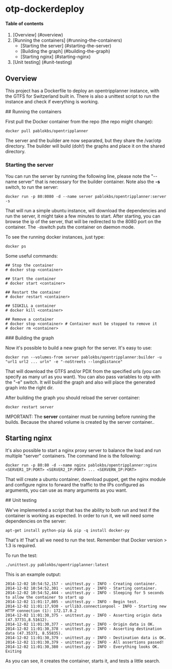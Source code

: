 otp-dockerdeploy
================

#### Table of contents

1. [Overview] (#overview)
2. [Running the containers] (#running-the-containers)
   * [Starting the server] (#starting-the-server)
   * [Building the graph] (#building-the-graph)
   * [Starting nginx] (#starting-nginx)
3. [Unit testing] (#unit-testing)

## Overview

This project has a Dockerfile to deploy an opentripplanner instance, with the GTFS for Switzerland built in. There is also a unittest script to run the instance and check if everything is working.

## Running the containers

First pull the Docker container from the repo (the repo might change):

`docker pull pablokbs/opentripplanner` 

The server and the builder are now separated, but they share the /var/otp directory. The builder will build (doh!) the graphs and place it on the shared directory.

### Starting the server

You can run the server by running the following line, please note the "--name server" that is necessary for the builder container. Note also the **-s** switch, to run the server:

`docker run -p 80:8080 -d --name server pablokbs/opentripplanner:server -s`

That will run a simple ubuntu instance, will download the dependencies and run the server, it might take a few minutes to start. After starting, you can browse the ip of the server, that will be redirected to the 8080 port on the container. The `-d`switch puts the container on daemon mode.

To see the running docker instances, just type:

`docker ps`

Some useful commands:

```
## Stop the container
# docker stop <container>

## Start the container
# docker start <container>

## Restart the container
# docker restart <container>

## SIGKILL a container
# docker kill <container>

## Remove a container
# docker stop <container> # Container must be stopped to remove it
# docker rm <container>
```

### Building the graph

Now it's possible to build a new graph for the server. It's easy to use:

`docker run --volumes-from server pablokbs/opentripplanner:builder -u "url1 url2 ... urln" -e "-noStreets --longDistance"`

That will download the GTFS and/or PDX from the specified urls (you can specify as many url as you want). You can also pass variables to otp with the "-e" switch. It will build the graph and also will place the generated graph into the right dir.

After building the graph you should reload the server container:

`docker restart server`

IMPORTANT: The **server** container must be running before running the builds. Because the shared volume is created by the server container.. 

## Starting nginx

It's also possible to start a nginx proxy server to balance the load and run multiple "server" containers. The command line is the following:

`docker run -p 80:80 -d --name nginx pablokbs/opentripplanner:nginx <SERVER1_IP:PORT> <SERVER2_IP:PORT> ... <SERVERN_IP:PORT>`

That will create a ubuntu container, download puppet, get the nginx module and configure nginx to forward the traffic to the IPs configured as arguments, you can use as many arguments as you want.

## Unit testing

We've implemented a script that has the ability to both run and test if the container is working as expected. In order to run it, we will need some dependencies on the server:

`apt-get install python-pip && pip -q install docker-py`

That's it! That's all we need to run the test. Remember that Docker version > 1.3 is required.

To run the test:

`./unittest.py pablokbs/opentripplanner:latest`

This is an example output:

```
2014-12-02 10:54:52,157 - unittest.py - INFO - Creating container.
2014-12-02 10:54:52,301 - unittest.py - INFO - Starting container.
2014-12-02 10:54:52,444 - unittest.py - INFO - Sleeping for 5 seconds to allow the container to start up
2014-12-02 11:01:17,805 - unittest.py - INFO - Begin test.
2014-12-02 11:01:17,930 - urllib3.connectionpool - INFO - Starting new HTTP connection (1): 172.17.0.2
2014-12-02 11:01:30,375 - unittest.py - INFO - Asserting origin data (47.37731,8.51612).
2014-12-02 11:01:30,377 - unittest.py - INFO - Origin data is OK.
2014-12-02 11:01:30,378 - unittest.py - INFO - Asserting destination data (47.35371, 8.55835).
2014-12-02 11:01:30,379 - unittest.py - INFO - Destination data is OK.
2014-12-02 11:01:30,379 - unittest.py - INFO - All assertions passed!
2014-12-02 11:01:30,380 - unittest.py - INFO - Everything looks OK. Exiting
```

As you can see, it creates the container, starts it, and tests a little search.
